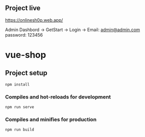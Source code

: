## Project live
https://onlinesh0p.web.app/

Admin Dashbord -> GetStart -> 
Login -> 
Email: admin@admin.com
password: 123456

# vue-shop

## Project setup
```
npm install
```

### Compiles and hot-reloads for development
```
npm run serve
```

### Compiles and minifies for production
```
npm run build
```
